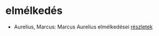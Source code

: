 # elmélkedés

- Aurelius, Marcus: Marcus Aurelius elmélkedései [részletek](../_details/Aurelius%2C%20Marcus.md#id_856)